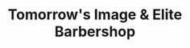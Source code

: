 ---
title: "Tomorrow's Image & Elite Barbershop"
url: /newport-news/tomorrows-image-and-elite-barbershop/
shop: hairdresser
---